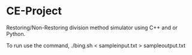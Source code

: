 # CE-Project
Restoring/Non-Restoring division method simulator using C++ and or Python.

To run use the command,
  ./bing.sh < sampleinput.txt > sampleoutput.txt
